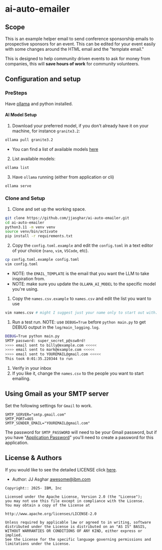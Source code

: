 # ai-auto-emailer

## Scope

This is an example helper email to send conference sponsorship emails to prospective sponsors for an event. This can be edited for
your event easily with some changes around the HTML email and the "template email."

This is designed to help community driven events to ask for money from companies, this will **save hours of work** for community volunteers.

## Configuration and setup

### PreSteps

Have [ollama][ollama] and python installed.

#### AI Model Setup

1. Download your preferred model, if you don't already have it on your machine, for instance `granite3.2`:
```bash
ollama pull granite3.2
```

  - You can find a list of available models [here](https://ollama.com/library)


2. List available models:
```bash
ollama list
```

3. Have `ollama` running (either from application or cli)
```bash
ollama serve
```

### Clone and Setup

1. Clone and set up the working space.
```bash
git clone https://github.com/jjasghar/ai-auto-emailer.git
cd ai-auto-emailer
python3.11 -m venv venv
source venv/bin/activate
pip install -r requirements.txt
```

2. Copy the `config.toml.example` and edit the `config.toml` in a text editor of your choice (`nano`, `vim`, `VSCode`, etc).
```bash
cp config.toml.example config.toml
vim config.toml
```
  - NOTE: the `EMAIL_TEMPLATE` is the email that you want the LLM to take inspiration from.
  - NOTE: make sure you update the `OLLAMA_AI_MODEL` to the specific model you're using.

1. Copy the `names.csv.example` to `names.csv` and edit the list you want to use
```bash
vim names.csv # might I suggest just your name only to start out with.
```

1. Run a test run. NOTE: use `DEBUG=True` before `python main.py` to get DEBUG
   output in the `log/main_logging.log`.
```bash
DEBUG=True python main.py
SMTP password: super_secret_p@ssw0rd!
>>>> email sent to billy@example.com <<<<<
>>>> email sent to mark@example.com <<<<<
>>>> email sent to YOUREMAIL@gmail.com <<<<<
This took 0:01:35.220344 to run
```

1. Verify in your inbox
2. If you like it, change the `names.csv` to the people you want to start emailing.

## Using Gmail as your SMTP server

Set the following settings for `Gmail` to work.
```
SMTP_SERVER="smtp.gmail.com"
SMTP_PORT=465
SMTP_SENDER_EMAIL="YOUREMAIL@gmail.com"
```
The password for `SMTP_PASSWORD` will need to be your Gmail password, but if
you have "[Application Password](https://myaccount.google.com/apppasswords)"
you'll need to create a password for this application.

## License & Authors

If you would like to see the detailed LICENSE click [here](./LICENSE).

- Author: JJ Asghar <awesome@ibm.com>

```text
Copyright:: 2025- IBM, Inc

Licensed under the Apache License, Version 2.0 (the "License");
you may not use this file except in compliance with the License.
You may obtain a copy of the License at

http://www.apache.org/licenses/LICENSE-2.0

Unless required by applicable law or agreed to in writing, software
distributed under the License is distributed on an "AS IS" BASIS,
WITHOUT WARRANTIES OR CONDITIONS OF ANY KIND, either express or implied.
See the License for the specific language governing permissions and
limitations under the License.
```

[ollama]: https://ollama.com
